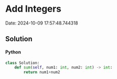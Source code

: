 # Add Integers

Date: 2024-10-09 17:57:48.744318

## Solution

#### Python
```python
class Solution:
    def sum(self, num1: int, num2: int) -> int:
        return num1+num2
 ```